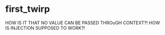 # first_twirp

HOW IS IT THAT NO VALUE CAN BE PASSED THROuGH CONTEXT?!
HOW IS INJECTION SUPPOSED TO WORK?!